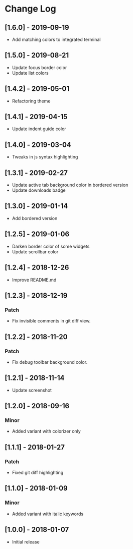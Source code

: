# Change Log

## [1.6.0] - 2019-09-19

- Add matching colors to integrated terminal

## [1.5.0] - 2019-08-21

- Update focus border color
- Update list colors

## [1.4.2] - 2019-05-01

- Refactoring theme

## [1.4.1] - 2019-04-15

- Update indent guide color

## [1.4.0] - 2019-03-04

- Tweaks in js syntax highlighting

## [1.3.1] - 2019-02-27

- Update active tab background color in bordered version
- Update downloads badge

## [1.3.0] - 2019-01-14

- Add bordered version

## [1.2.5] - 2019-01-06

- Darken border color of some widgets
- Update scrollbar color


## [1.2.4] - 2018-12-26

- Improve README.md

## [1.2.3] - 2018-12-19

### Patch

- Fix invisible comments in git diff view.

## [1.2.2] - 2018-11-20

### Patch

- Fix debug toolbar background color.

## [1.2.1] - 2018-11-14

- Update screenshot

## [1.2.0] - 2018-09-16

### Minor

- Added variant with colorizer only

## [1.1.1] - 2018-01-27

### Patch

- Fixed git diff highlighting

## [1.1.0] - 2018-01-09

### Minor

- Added variant with italic keywords

## [1.0.0] - 2018-01-07
- Initial release
